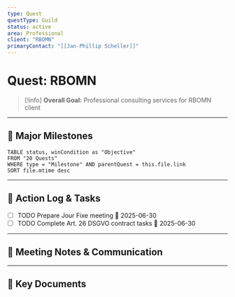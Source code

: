 ```yaml
---
type: Quest
questType: Guild
status: active
area: Professional
client: "RBOMN"
primaryContact: "[[Jan-Phillip Scheller]]"
---
```


# Quest: RBOMN

> [!info]
> **Overall Goal:** Professional consulting services for RBOMN client

---

## 🚀 Major Milestones

```dataview
TABLE status, winCondition as "Objective"
FROM "20 Quests"
WHERE type = "Milestone" AND parentQuest = this.file.link
SORT file.mtime desc
```

---

## 📝 Action Log & Tasks

- [ ] TODO Prepare Jour Fixe meeting 📅 2025-06-30
- [ ] TODO Complete Art. 26 DSGVO contract tasks 📅 2025-06-30

---
## 💬 Meeting Notes & Communication


---
## 📎 Key Documents